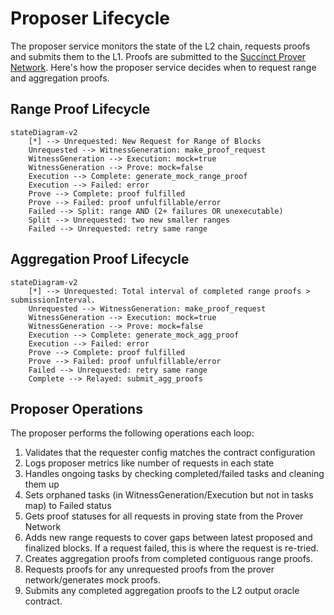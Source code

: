 # Proposer Lifecycle

The proposer service monitors the state of the L2 chain, requests proofs and submits them to the L1. Proofs are submitted to the [Succinct Prover Network](https://docs.succinct.xyz/docs/network/introduction). Here's how the proposer service decides when to request range and aggregation proofs.

## Range Proof Lifecycle

```mermaid
stateDiagram-v2
    [*] --> Unrequested: New Request for Range of Blocks
    Unrequested --> WitnessGeneration: make_proof_request
    WitnessGeneration --> Execution: mock=true
    WitnessGeneration --> Prove: mock=false
    Execution --> Complete: generate_mock_range_proof
    Execution --> Failed: error
    Prove --> Complete: proof fulfilled
    Prove --> Failed: proof unfulfillable/error
    Failed --> Split: range AND (2+ failures OR unexecutable)
    Split --> Unrequested: two new smaller ranges
    Failed --> Unrequested: retry same range
```

## Aggregation Proof Lifecycle

```mermaid
stateDiagram-v2
    [*] --> Unrequested: Total interval of completed range proofs > submissionInterval.
    Unrequested --> WitnessGeneration: make_proof_request
    WitnessGeneration --> Execution: mock=true
    WitnessGeneration --> Prove: mock=false
    Execution --> Complete: generate_mock_agg_proof
    Execution --> Failed: error
    Prove --> Complete: proof fulfilled
    Prove --> Failed: proof unfulfillable/error
    Failed --> Unrequested: retry same range
    Complete --> Relayed: submit_agg_proofs
```

## Proposer Operations

The proposer performs the following operations each loop:

1. Validates that the requester config matches the contract configuration
2. Logs proposer metrics like number of requests in each state
3. Handles ongoing tasks by checking completed/failed tasks and cleaning them up
4. Sets orphaned tasks (in WitnessGeneration/Execution but not in tasks map) to Failed status
5. Gets proof statuses for all requests in proving state from the Prover Network
6. Adds new range requests to cover gaps between latest proposed and finalized blocks. If a request failed, this is where the request is re-tried.
7. Creates aggregation proofs from completed contiguous range proofs.
8. Requests proofs for any unrequested proofs from the prover network/generates mock proofs.
9. Submits any completed aggregation proofs to the L2 output oracle contract.
